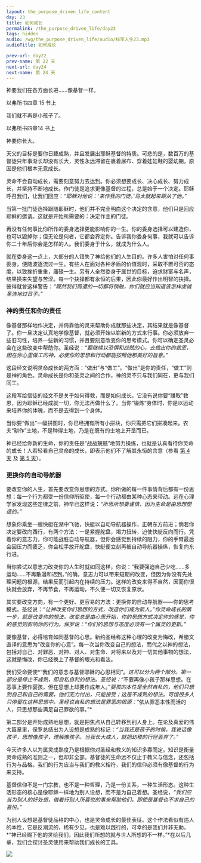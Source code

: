 ```yaml
---
layout: the_purpose_driven_life_content
day: 23
title: 如何成长
permalink: /the_purpose_driven_life/day23
tags: hidden
audio: /wg/the_purpose_driven_life/audio/标竿人生23.mp3
audioTitle: 如何成长

prev-url: day22
prev-name: 第 22 天
next-url: day24
next-name: 第 24 天
---
```


<div class="center script poem">
<p>神要我们在各方面长进……像基督一样。</p>
<p class="sp-verse">以弗所书四章 15 节上</p>
</div>
<div class="center script poem">
<p>我们就不再是小孩子了。</p>
<p class="sp-verse">以弗所书四章14 书上</p>
</div>
<p class="first">神要你长大。</p>

天父的目标是要你日臻成熟，并且发展出耶稣基督的特质。可悲的是，数百万的基督徒只年事渐长却没有长大，灵性永远滞留在裹着尿布、穿着娃娃鞋的婴幼期，原因是他们根本无意成长。

灵命不会自动成长，需要刻意努力去达到。你必须想要成长、决心成长、努力成长，并坚持不断地成长。作门徒是追求更像基督的过程，总是始于一个决定。耶稣呼召我们，让我们回应：*“耶稣对他说：‘来作我的门徒。’马太就起来跟从了他。”*

当第一批门徒选择跟随耶稣时，他们并不完全明白这个决定的含意，他们只是回应耶稣的邀请。这就是开始所需要的：决定作主的门徒。

再没有任何事比你所作的委身选择更能影响你的一生。你的委身选择可以建造你，也可以毀掉你；但无论是何者，它都会界定你。告诉我你委身何事，我就可以告诉你二十年后你会是怎样的人。我们委身于什么，就成为什么人。

就在委身这一点上，大部分的人错失了神给他们的人生目的。许多人害怕对任何事委身，便随波逐流过一生。有些人在面对各种矛盾的价值观时，采取不置可否的态度，以致挫折重重，庸碌一生。另有人全然委身于属世的目标，迫求财富与名声，结果换来失望与苦涩。每一个抉择都有永恒的后果，因此你最好作出明智的抉择。彼得就曾这样警告：*“既然我们周遭的一切都将销融，你们就应当知道该怎样虔诚圣洁地过日子。”*

### 神的责任和你的责任

像基督那样地作决定，并倚靠他的灵来帮助你成就那些决定，其结果就是像基督了。你一旦决定认真地学像基督，就必须开始以崭新的方式来行事。你必须放弃一些旧习性，培养一些新的习惯，并且要刻意改变你的思考模式。你可以确定圣灵必会在这些改变中帮助你。圣经说：*“要继续以恐惧和战兢的心，去做出你的救恩，因在你心里做工的神，必使你的思想和行动都能按照他那美好的旨意。”*

这段经文说明灵命成长的两方面：“做出”与“做工”。“做出”是你的责任，“做工”则是神的角色。灵命成长是你和圣灵之间的合作，神的灵不只与我们同在，更与我们同工。

这段写给信徒的经文不是关乎如何得救，而是如何成长。它没有说你要“赚取”救恩，因为耶稣已经成就一切，你无法再做什么了。当你“锻炼”身体时，你是以运动来培养你的体魄，而不是去得到一个身体。

当你要“做出”一幅拼图时，你已经拥有所有小拼块，你只需把它们拼凑起来。农夫“耕作”土地，不是种得土地，乃是在既有的士地上开垦而已。

神已经给你新的生命，你的责任是“战战兢兢”地努力操练，也就是认真看待你灵命的成长！人若轻看自己灵命的成长，即表示他们不了解其永恒的含意（参看 <a href="/the_purpose_driven_life/day04">第 4 天</a> 及 <a href="/the_purpose_driven_life/day04">第 5 天</a>）。

### 更换你的自动导航器

要改变你的人生，首先要改变你思想的方式。你所做的每一件事情背后都有一份思想；每一个行为都受一份信仰所驱使，每一个行动都由某种心态来带动。远在心理学家发现这些定律之前，神早已这样说：*“所思所想要谨慎，因为生命是由思想塑造的。”*

想象你乘坐一艘快艇在湖中飞驰，快艇以自动导航器操作，正朝东方前进；倘若你决定要改向西行，有两个方法：一是紧握舵盘，竭力扭转，迫使快艇反向而行。凭着你的意志力，你可能战胜自动导航器，但你会感觉到持续的阻力，你的手臂最后会因压力而疲乏，你会松手放开舵盘，快艇便立刻再被自动导航器操纵，恢复向东行进。

当你尝试以意志力改变你的人生时就如同这样，你说：“我要强迫自己少吃……多运动……不再散漫和迟到。”的确，意志力可以带来短期的改变，但因为你没有先处理问题的根源，结果反而引起内在持续的压力。这样的改变来得不自然，因而你很快就会放弃，不再节食，不再运动，不久便一切又恢复原状。

其实要改变方向，有一个更好、更容易的方法：更换你的自动导航器——你的思考模式。圣经说：*“让神改变你们思想的方式，改造你们成为新人。”*你灵命成长的第一步，就是改变你的想法。改变总是由心思开始，你的思想方式决定你的感觉，你的感觉则影响你的行为。保罗说：*“你们的思想与态度必须有一个属灵的更新。”*

要像基督，必得培育如同基督的心思。新约圣经称这种心理的改变为悔改，希腊文直译的意思为“改变你的心意”。每一次当你改变自己的想法，而代之以神的想法，包括对自己、对罪恶、对神、对人、对生命、对将来以及对一切其他事物的想法，这就是悔改，你已经换上了基督的眼光和看法。

我们受命要使*“我们的意念与基督耶稣的心思相同”。*这可以分为两个部分。第一部分是停止不成熟，即自私自利的想法。圣经说：*“不要再像小孩子那样思想。在恶事上要作婴孩，但在思想上却要作成年人。”*婴孩的本性是全然自私的，他们只想到自己和自己的需要，他们无力付出，只能接受；这是不成熟的想法。可惜很多人只停留在这种思想中。圣经说自私的想法是罪恶的根源：*“依从罪恶本性而活的人，只思想那些满足自己罪欲的事。”*

第二部分是开始成熟地思想，就是把焦点从自己转移到别人身上。在论及真爱的伟大篇章里，保罗总结出为人设想是成熟的标记：*“当我还是孩子的时候，我说话像孩子，思想像孩子，理解像孩子。当我长大成人，就把幼稚的行径丟弃了。”*

今天许多人以为属灵成熟度乃是根据你对圣经和教义的知识多寡而定。知识是衡量灵命成熟的准则之一，但却非全部。基督徒的生命远不仅止于教义与信念，还包括行为与品格。我们的行为应当与我们的教义相符，我们的信仰必须有像基督的行为来支持。

基督信仰不是一门宗教，也不是一种哲理，乃是一份关系，一种生活形态。这种生活形态的核心是像耶稣一样地为别人设想，而不是为自己着想。圣经说，*“我们应当为别人的好处想，借着行别人所喜悦的事来帮助他们。即使是基督也不求自己的喜悦。”*

为别人设想是基督徒品格的中心，也是灵命成长的最佳表征。这个作法看似有违人的本性，它是反潮流的，稀有少见，也是难以践行的，可幸的是我们并非无助。*“神已经赐下他的灵给我们，因此我们所想的就与世人所想的不一样。”*在以后几章，我们会探讨圣灵使用来帮助我们成长的工具。

<div class="article-img-wrapper">
  <img src="https://typora-1259024198.cos.ap-beijing.myqcloud.com/wg/the_purpose_driven_life/image/day23_card.jpg">
</div>